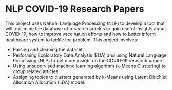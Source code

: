 # NLP COVID-19 Research Papers
This project uses Natural Language Processing (NLP) to develop a tool that will text-mine the database of research articles to gain useful insights about COVID-19, how to improve vaccination efforts and how to better inform healthcare system to tackle the problem. This project involves:
 - Parsing and cleaning the dataset.
 - Performing Exploratory Data Analysis (EDA) and using Natural Language Processing (NLP) to get more insight on the COVID-19 research papers.
 - Using unsupervised machine learning algorithm (k-Means Clustering) to group related articles.
 - Assigning topics to clusters generated by k-Means using Latent Dirichlet Allocation Allocation (LDA) model.
